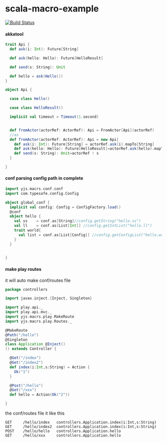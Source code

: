 # scala-macro-example
[![Build Status](https://travis-ci.org/1178615156/scala-macro-example.svg?branch=master)](https://travis-ci.org/1178615156/scala-macro-example)

#### akkatool
```scala
trait Api {
  def ask(i: Int): Future[String]

  def ask(hello: Hello): Future[HelloResult]

  def send(s: String): Unit

  def hello = ask(Hello())
}

object Api {

  case class Hello()

  case class HelloResult()

  implicit val timeout = Timeout(1.second)


  def fromActor(actorRef: ActorRef): Api = FromActor[Api](actorRef)
  //as 
  def fromActor(actorRef: ActorRef): Api = new Api{
    def ask(i: Int): Future[String] = actorRef.ask(i).mapTo[String]
    def ask(hello: Hello): Future[HelloResult]=actorRef.ask(hello).mapTo[HelloResult]
    def send(s: String): Unit=actorRef ! s
  }

}

```



#### conf parsing config path in complete 
```scala
import yjs.macrs.conf.conf
import com.typesafe.config.Config

object global_conf {
  implicit val config: Config = ConfigFactory.load()
  @conf
  object hello {
    val ss    = conf.as[String]//config.getString("hello.ss")
    val ll    = conf.as[List[Int]] //config.getIntList("hello.ll")
    trait world{
      val list = conf.as[List[Config]] //config.getConfigList("hello.world.list")
    }
  }
  

}
```

#### make play routes

it will auto make conf/routes file 

```scala
package controllers

import javax.inject.{Inject, Singleton}

import play.api._
import play.api.mvc._
import yjs.macrs.play.MakeRoute
import yjs.macrs.play.Routes._

@MakeRoute
@Path("/hello")
@Singleton
class Application @Inject()
() extends Controller {

  @Get("/index")
  @Get("/index2")
  def index(i:Int,s:String) = Action {
    Ok("1")
  }

  @Post("/hello")
  @Get("/xxx")
  def hello = Action(Ok("2"))

}
```

the conf/routes file it like this
```
GET     /hello/index   controllers.Application.index(i:Int,s:String)
GET     /hello/index2  controllers.Application.index(i:Int,s:String)
POST    /hello/hello   controllers.Application.hello
GET     /hello/xxx     controllers.Application.hello
```